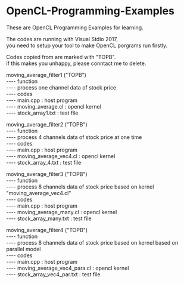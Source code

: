 # OpenCL-Programming-Examples
These are OpenCL Programming Examples for learning.

The codes are running with Visual Stdio 2017,  
you need to setup your tool to make OpenCL porgrams run firstly. 

Codes copied from <The OpenCL Programming Book> are marked with "TOPB".  
if this makes you unhappy, please conntact me to delete.  
  
moving_average_filter1 ("TOPB")  
  ---- function   
    ---- process one channel data of stock price   
  ---- codes   
    ---- main.cpp                 : host program  
    ---- moving_average.cl        : opencl kernel  
    ---- stock_array1.txt         : test file  

moving_average_filter2 ("TOPB")  
  ---- function  
    ---- process 4 channels data of stock price at one time  
  ---- codes  
    ---- main.cpp                 : host program  
    ---- moving_average_vec4.cl   : opencl kernel  
    ---- stock_array_4.txt        : test file  
    
moving_average_filter3 ("TOPB")  
  ---- function  
    ---- process 8 channels data of stock price based on kernel "moving_average_vec4.cl"  
  ---- codes  
    ---- main.cpp                 : host program  
    ---- moving_average_many.cl   : opencl kernel  
    ---- stock_array_many.txt     : test file  

moving_average_filter4 ("TOPB")  
  ---- function  
    ---- process 8 channels data of stock price based on kernel based on parallel model  
  ---- codes  
    ---- main.cpp                 : host program  
    ---- moving_average_vec4_para.cl : opencl kernel  
    ---- stock_array_vec4_par.txt : test file  







